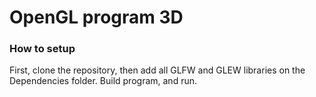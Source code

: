 <h1>OpenGL program 3D</h1>

<h3>How to setup</h3>
<p>First, clone the repository, then add all GLFW and GLEW libraries on the Dependencies folder.
Build program, and run.</p>
